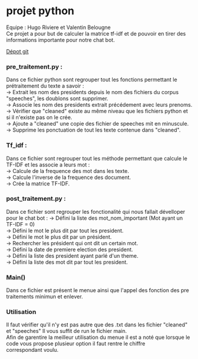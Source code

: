 # projet python 
Equipe : Hugo Riviere et Valentin Belougne  
Ce projet a pour but de calculer la matrice tf-idf et de pouvoir en tirer des informations importante pour notre chat bot.

[Dépot git](https://github.com/HugoRiviereEfrei/projets.git)
### pre_traitement.py : 
Dans ce fichier python sont regrouper tout les fonctions permettant le prétraitement du texte a savoir :  
->  Extrait les nom des presidents depuis le nom des fichiers du corpus "speeches", les doublons sont supprimer.   
->  Associe les nom des presidents extrait précédement avec leurs prenoms.  
->  Vérifier que "cleaned" existe au même niveau que les fichiers python et si il n'existe pas on le crée.    
->  Ajoute a "cleaned" une copie des fichier de speeches mit en minuscule.    
->  Supprime les ponctuation de tout les texte contenue dans "cleaned".       
  
### Tf_idf : 
Dans ce fichier sont regrouper tout les méthode permettant que calcule le TF-IDF et les associe a leurs mot :  
->  Calcule de la frequence des mot dans les texte.  
->  Calcule l'inverse de la frequence des document.  
->  Crée la matrice TF-IDF.

### post_traitement.py :  
Dans ce fichier sont regrouper les fonctionalité qui nous fallait dévelloper pour le chat bot : 
->  Défini la liste des mot_nom_important (Mot ayant un TF-IDF = 0)  
->  Défini le mot le plus dit par tout les president.  
->  Défini le mot le plus dit par un président.  
->  Rechercher les président qui ont dit un certain mot.  
->  Défini la date de premiere election des president.  
->  Défini la liste des president ayant parlé d'un theme.  
->  Défini la liste des mot dit par tout les president.  


### Main()
Dans ce fichier est présent le menue ainsi que l'appel des fonction des pre traitements minimun et enlever.

### Utilisation 
Il faut vérifier qu'il n'y est pas autre que des .txt dans les fichier "cleaned" et "speeches"
Il vous suffit de run le fichier main.  
Afin de garentire la meilleur utilisation du menue il est a noté que lorsque le code vous propose plusieur option il faut rentre le chiffre   
correspondant voulu.  
